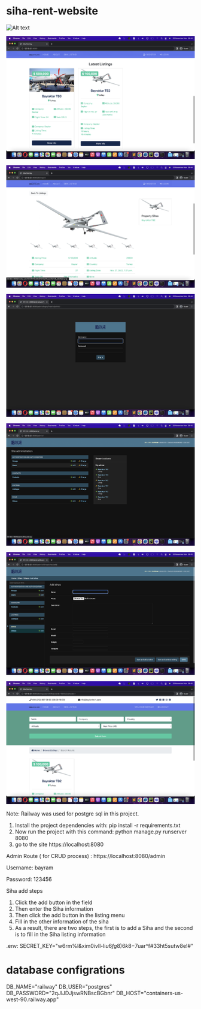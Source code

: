# siha-rent-website

![Alt text](/siharent/screenshot/1.png "Test")

![Alt text](/siharent/screenshot/2.png "Test")

![Alt text](/siharent/screenshot/3.png "Test")

![Alt text](/siharent/screenshot/4.png "Test")

![Alt text](/siharent/screenshot/5.png "Test")

![Alt text](/siharent/screenshot/6.png "Test")

![Alt text](/siharent/screenshot/7.png "Test")

Note: Railway was used for postgre sql in this project.

1. Install the project dependencies with: pip install -r requirements.txt
2. Now run the project with this command: python manage.py runserver 8080
3. go to the site https://localhost:8080

Admin Route ( for CRUD process) : 
https://localhost:8080/admin

Username: bayram

Password: 123456

Siha add steps
1. Click the add button in the field
2. Then enter the Siha information
3. Then click the add button in the listing menu
4. Fill in the other information of the siha
5. As a result, there are two steps, the first is to add a Siha and the second is to fill in the Siha listing information

.env: 
SECRET_KEY="w6rm%l&xim0ivll-li$u6fg8)6k8-$7uar^f#33ht5sutw8e!#"

# database configrations
DB_NAME="railway"
DB_USER="postgres"
DB_PASSWORD="2qJlJDJjswRNBscBGbnr"
DB_HOST="containers-us-west-90.railway.app"


